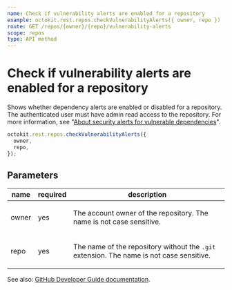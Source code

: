 ```yaml
---
name: Check if vulnerability alerts are enabled for a repository
example: octokit.rest.repos.checkVulnerabilityAlerts({ owner, repo })
route: GET /repos/{owner}/{repo}/vulnerability-alerts
scope: repos
type: API method
---
```


# Check if vulnerability alerts are enabled for a repository

Shows whether dependency alerts are enabled or disabled for a repository. The authenticated user must have admin read access to the repository. For more information, see "[About security alerts for vulnerable dependencies](https://docs.github.com/articles/about-security-alerts-for-vulnerable-dependencies)".

```js
octokit.rest.repos.checkVulnerabilityAlerts({
  owner,
  repo,
});
```

## Parameters

<table>
  <thead>
    <tr>
      <th>name</th>
      <th>required</th>
      <th>description</th>
    </tr>
  </thead>
  <tbody>
    <tr><td>owner</td><td>yes</td><td>

The account owner of the repository. The name is not case sensitive.

</td></tr>
<tr><td>repo</td><td>yes</td><td>

The name of the repository without the `.git` extension. The name is not case sensitive.

</td></tr>
  </tbody>
</table>

See also: [GitHub Developer Guide documentation](https://docs.github.com/rest/repos/repos#check-if-vulnerability-alerts-are-enabled-for-a-repository).
